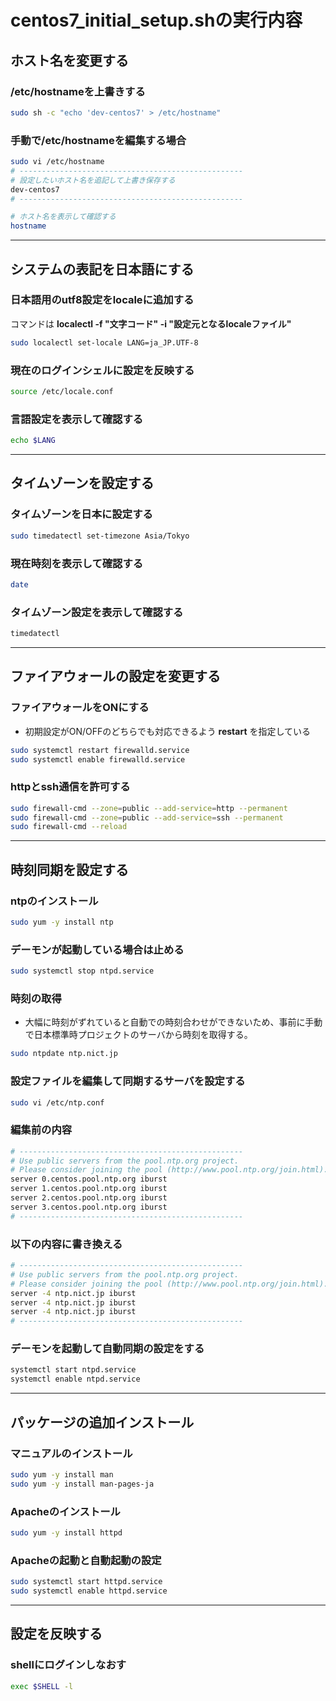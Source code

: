 # centos7_initial_setup.shの実行内容

## ホスト名を変更する

### /etc/hostnameを上書きする

```bash
sudo sh -c "echo 'dev-centos7' > /etc/hostname"
```

### 手動で/etc/hostnameを編集する場合

```bash
sudo vi /etc/hostname
# --------------------------------------------------
# 設定したいホスト名を追記して上書き保存する
dev-centos7
# --------------------------------------------------

# ホスト名を表示して確認する
hostname
```

---

## システムの表記を日本語にする

### 日本語用のutf8設定をlocaleに追加する

コマンドは **localectl -f "文字コード" -i "設定元となるlocaleファイル"**

```bash
sudo localectl set-locale LANG=ja_JP.UTF-8
```

### 現在のログインシェルに設定を反映する

```bash
source /etc/locale.conf
```

### 言語設定を表示して確認する

```bash
echo $LANG
```

---

## タイムゾーンを設定する

### タイムゾーンを日本に設定する

```bash
sudo timedatectl set-timezone Asia/Tokyo
```

### 現在時刻を表示して確認する

```bash
date
```

### タイムゾーン設定を表示して確認する

```bash
timedatectl
```

---

## ファイアウォールの設定を変更する

### ファイアウォールをONにする

* 初期設定がON/OFFのどちらでも対応できるよう **restart** を指定している

```bash
sudo systemctl restart firewalld.service
sudo systemctl enable firewalld.service
```

### httpとssh通信を許可する

```bash
sudo firewall-cmd --zone=public --add-service=http --permanent
sudo firewall-cmd --zone=public --add-service=ssh --permanent
sudo firewall-cmd --reload
```

---

## 時刻同期を設定する

### ntpのインストール

```bash
sudo yum -y install ntp
```

### デーモンが起動している場合は止める

```bash
sudo systemctl stop ntpd.service
```

### 時刻の取得

* 大幅に時刻がずれていると自動での時刻合わせができないため、事前に手動で日本標準時プロジェクトのサーバから時刻を取得する。

```bash
sudo ntpdate ntp.nict.jp
```

### 設定ファイルを編集して同期するサーバを設定する

```bash
sudo vi /etc/ntp.conf
```

### 編集前の内容

```bash
# --------------------------------------------------
# Use public servers from the pool.ntp.org project.
# Please consider joining the pool (http://www.pool.ntp.org/join.html).
server 0.centos.pool.ntp.org iburst
server 1.centos.pool.ntp.org iburst
server 2.centos.pool.ntp.org iburst
server 3.centos.pool.ntp.org iburst
# --------------------------------------------------
```

### 以下の内容に書き換える

```bash
# --------------------------------------------------
# Use public servers from the pool.ntp.org project.
# Please consider joining the pool (http://www.pool.ntp.org/join.html).
server -4 ntp.nict.jp iburst
server -4 ntp.nict.jp iburst
server -4 ntp.nict.jp iburst
# --------------------------------------------------
```

### デーモンを起動して自動同期の設定をする

```bash
systemctl start ntpd.service
systemctl enable ntpd.service
```

---

## パッケージの追加インストール

### マニュアルのインストール

```bash
sudo yum -y install man
sudo yum -y install man-pages-ja
```

### Apacheのインストール

```bash
sudo yum -y install httpd
```

### Apacheの起動と自動起動の設定

```bash
sudo systemctl start httpd.service
sudo systemctl enable httpd.service
```

---

## 設定を反映する

### shellにログインしなおす

```bash
exec $SHELL -l
```
